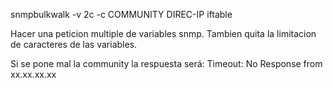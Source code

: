 snmpbulkwalk -v 2c -c COMMUNITY DIREC-IP iftable

Hacer una peticion multiple de variables snmp.
Tambien quita la limitacion de caracteres de las variables.

Si se pone mal la community la respuesta será:
Timeout: No Response from xx.xx.xx.xx
